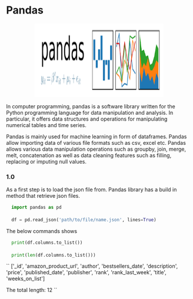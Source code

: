 # Pandas

<p align="center"> 
<img src="https://github.com/BardisRenos/Pandas/blob/master/pandas.png" width="350" height="200" style=centerme>
</p>

In computer programming, pandas is a software library written for the Python programming language for data manipulation and analysis. In particular, it offers data structures and operations for manipulating numerical tables and time series.

Pandas is mainly used for machine learning in form of dataframes. Pandas allow importing data of various file formats such as csv, excel etc. Pandas allows various data manipulation operations such as groupby, join, merge, melt, concatenation as well as data cleaning features such as filling, replacing or imputing null values.


### 1.0 
As a first step is to load the json file from. Pandas library has a build in method that retrieve json files.

```python
  import pandas as pd

  df = pd.read_json('path/to/file/name.json', lines=True)
```

The below commands shows 

```python
  print(df.columns.to_list())
  
  print(len(df.columns.to_list()))
```

``
['_id', 'amazon_product_url', 'author', 'bestsellers_date', 'description', 'price', 'published_date', 'publisher', 'rank', 'rank_last_week', 'title', 'weeks_on_list']

The total length:  12
``
